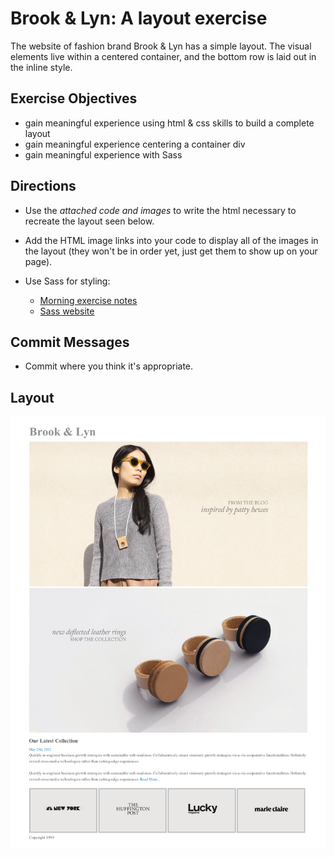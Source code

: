 # Brook & Lyn: A layout exercise

The website of fashion brand Brook & Lyn has a simple layout. The visual elements live within a centered container, and the bottom row is laid out in the inline style.

## Exercise Objectives

- gain meaningful experience using html & css skills to build a complete layout
- gain meaningful experience centering a container div
- gain meaningful experience with Sass

## Directions

- Use the *attached code and images* to write the html necessary to recreate the layout seen below.

- Add the HTML image links into your code to display all of the images in the layout (they won't be in order yet, just get them to show up on your page).

- Use Sass for styling:
  - [Morning exercise notes](https://github.com/ga-students/wdi-remote-gizmo/tree/master/unit_4/w10d04/morning_exercise)
  - [Sass website](http://sass-lang.com/guide)

## Commit Messages
- Commit where you think it's appropriate.

## Layout

![image](mockup.png)
